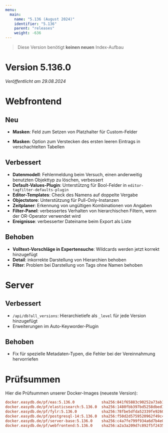 ```yaml
---
menu:
  main:
    name: "5.136 (August 2024)"
    identifier: "5.136"
    parent: "releases"
    weight: -636
---
```


> Diese Version benötigt **keinen neuen** Index-Aufbau

# Version 5.136.0

*Veröffentlicht am 29.08.2024*

# Webfrontend

## Neu

- **Masken**: Feld zum Setzen von Platzhalter für Custom-Felder
* **Masken**: Option zum Verstecken des ersten leeren Eintrags in verschachtelten Tabellen

## Verbessert

* **Datenmodell**: Fehlermeldung beim Versuch, einen anderweitig benutzten Objekttyp zu löschen, verbessert
* **Default-Values-Plugin**: Unterstützng für Bool-Felder in `editor-tagfilter-defaults-plugin`
* **Editor-Templates**: Check des Namens auf doppelte Vergabe
* **Objectstore**: Unterstützung für Pull-Only-Instanzen
* **Zeitplaner**: Erkennung von ungültigen Kombinationen von Angaben
* **Filter-Panel**: verbessertes Verhalten von hierarchischen Filtern, wenn der OR-Operator verwendet wird
* **Ereignisse**: verbesserter Dateiname beim Export als Liste

## Behoben

* **Volltext-Vorschläge in Expertensuche**: Wildcards werden jetzt korrekt hinzugefügt
* **Detail**: inkorrekte Darstellung von Hierarchien behoben
* **Filter**: Problem bei Darstellung von Tags ohne Namen behoben

# Server

## Verbessert

* `/api/db?all_versions`: Hierarchietiefe als `_level` für jede Version hinzugefügt
* Erweiterungen im Auto-Keyworder-Plugin

## Behoben

* Fix für spezielle Metadaten-Typen, die Fehler bei der Vereinnahmung hervorriefen

# Prüfsummen

Hier die Prüfsummen unserer Docker-Images (neueste Version):

```ini
docker.easydb.de/pf/eas:5.136.0            sha256:841f65883c90252a73ab1a101c88f76b9842ffb6275be7460cb52b32b5be3b81
docker.easydb.de/pf/elasticsearch:5.136.0  sha256:1480fbb397bd5258dbed1c4275003696b8b862542bcd754449ae941e602dae04
docker.easydb.de/pf/fylr:5.136.0           sha256:78fbe5dfda52339fe92609e3c1a033be3fa6bcac7944ace3ad5a3eb24dbf1c89
docker.easydb.de/pf/postgresql-14:5.136.0  sha256:f50d2d5759520962f49c49f68eb14c1541691de955f169ab22dba64fd9cf8325
docker.easydb.de/pf/server-base:5.136.0    sha256:c4a7fe799f934a6d7b4e096703dc1e8b708e8f9cce59bd45ed02d153b246d577
docker.easydb.de/pf/webfrontend:5.136.0    sha256:a2a3a209d7c892f5f24352198d36a162b5722eec8439fd8d11553ff785f3f21a
```
